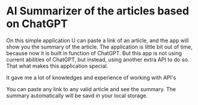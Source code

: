 # AI Summarizer of the articles based on ChatGPT

On this simple application U can paste a link of an article, and the app will show you the summary of the article. The application is little bit out of time, because now it is built in function of ChatGPT. But this app is not using current abilities of ChatGPT, but instead, using another extra API to do so. That what makes this application special.

It gave me a lot of knowledges and experience of working with API's

You can paste any link to any valid article and see the summary. The summary automatically will be savd in your local storage.
